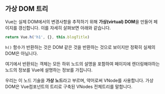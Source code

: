 ## 가상 DOM 트리

Vue는 실제 DOM에서의 변경사항을 추적하기 위해 **가상(virtual) DOM**을 만들어 페이지를 갱신합니다. 이를 자세히 살펴보면 아래와 같습니다.

```js
return Vue.h('h1', {}, this.blogTitle)
```

`h()` 함수가 반환하는 것은 DOM 같은 것을 반환하는 것으로 보이지만 정확히 실제의 DOM은 아닙니다. 

여기에서 반환되는 객체는 모든 하위 노드의 설명을 포함하여 페이지에 렌더링해야하는 노드의 정보를 Vue에 설명하는 정보를 가집니다. 

우리는 이 노드 기술을 **가상 노드**라고 부르며, 약어로써 VNode를 사용합니다. 가상 DOM은 Vue컴포넌트의 트리로 구축된 VNodes 전체트리를 말합니다.

